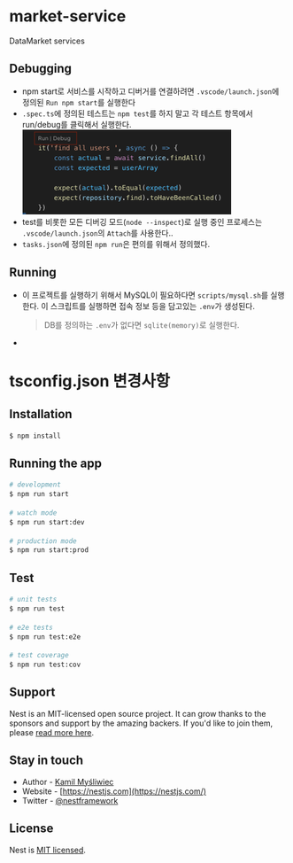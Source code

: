 # market-service

DataMarket services

## Debugging

-   npm start로 서비스를 시작하고 디버거를 연결하려면 `.vscode/launch.json`에 정의된 `Run npm start`를 실행한다
-   `.spec.ts`에 정의된 테스트는 `npm test`를 하지 말고 각 테스트 항목에서 run/debug를 클릭해서 실행한다.
    <img src="./docs/test-buttons.png" width="377" alt="" />
-   test를 비롯한 모든 디버깅 모드(`node --inspect`)로 실행 중인 프로세스는 `.vscode/launch.json`의 `Attach`를 사용한다..
-   `tasks.json`에 정의된 `npm run`은 편의를 위해서 정의했다.

## Running

-   이 프로젝트를 실행하기 위해서 MySQL이 필요하다면 `scripts/mysql.sh`를 실행한다. 이 스크립트를 실행하면 접속 정보 등을 담고있는 `.env`가 생성된다.

    > DB를 정의하는 `.env`가 없다면 `sqlite(memory)`로 실행한다.

-

# tsconfig.json 변경사항

## Installation

```bash
$ npm install
```

## Running the app

```bash
# development
$ npm run start

# watch mode
$ npm run start:dev

# production mode
$ npm run start:prod
```

## Test

```bash
# unit tests
$ npm run test

# e2e tests
$ npm run test:e2e

# test coverage
$ npm run test:cov
```

## Support

Nest is an MIT-licensed open source project. It can grow thanks to the sponsors and support by the amazing backers. If you'd like to join them, please [read more here](https://docs.nestjs.com/support).

## Stay in touch

-   Author - [Kamil Myśliwiec](https://kamilmysliwiec.com)
-   Website - [https://nestjs.com](https://nestjs.com/)
-   Twitter - [@nestframework](https://twitter.com/nestframework)

## License

Nest is [MIT licensed](LICENSE).
